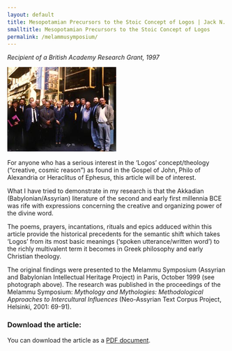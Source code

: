 ```yaml
---
layout: default
title: Mesopotamian Precursors to the Stoic Concept of Logos | Jack N. Lawson
smalltitle: Mesopotamian Precursors to the Stoic Concept of Logos
permalink: /melammusymposium/
---
```

_Recipient of a British Academy Research Grant, 1997_

![Picture of Jack Lawson at the Melammu Symposium](/images/symposium.jpg)

For anyone who has a serious interest in the ‘Logos’ concept/theology (“creative, cosmic reason”) as found in the Gospel of John, Philo of Alexandria or Heraclitus of Ephesus, this article will be of interest.

What I have tried to demonstrate in my research is that the Akkadian (Babylonian/Assyrian) literature of the second and early first millennia BCE was rife with expressions concerning the creative and organizing power of the divine word. 

The poems, prayers, incantations, rituals and epics adduced within this article provide the historical precedents for the semantic shift which takes ‘Logos’ from its most basic meanings (‘spoken utterance/written word’) to the richly multivalent term it becomes in Greek philosophy and early Christian theology.

The original findings were presented to the Melammu Symposium (Assyrian and Babylonian Intellectual Heritage Project) in Paris, October 1999 (see photograph above). The research was published in the proceedings of the Melammu Symposium: _Mythology and Mythologies: Methodological Approaches to Intercultural Influences_ (Neo-Assyrian Text Corpus Project, Helsinki, 2001: 69-91).

### Download the article:

You can download the article as a [PDF document](/documents/lawson2001.pdf).
